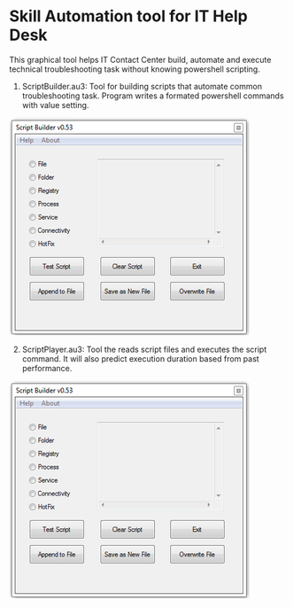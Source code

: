 # Skill Automation tool for IT Help Desk
This graphical tool helps IT Contact Center build, automate and execute technical troubleshooting task without knowing powershell scripting.


1) ScriptBuilder.au3: Tool for building scripts that automate common troubleshooting task. Program writes a formated powershell commands with value setting.     

![Script Builder](https://github.com/ntemena720/SkillAutomation/blob/master/scriptbuilder.PNG)




2) ScriptPlayer.au3: Tool the reads script files and executes the script command. It will also predict execution duration based from past performance.
  
![Script Builder](https://github.com/ntemena720/SkillAutomation/blob/master/scriptbuilder.PNG)






